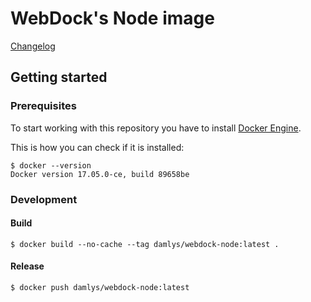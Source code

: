 WebDock's Node image
========================

[Changelog](CHANGELOG.md)

## Getting started

### Prerequisites

To start working with this repository you have to install
[Docker Engine](https://docs.docker.com/engine/).

This is how you can check if it is installed:

```
$ docker --version
Docker version 17.05.0-ce, build 89658be
```

### Development

#### Build

```
$ docker build --no-cache --tag damlys/webdock-node:latest .
```

#### Release

```
$ docker push damlys/webdock-node:latest
```
